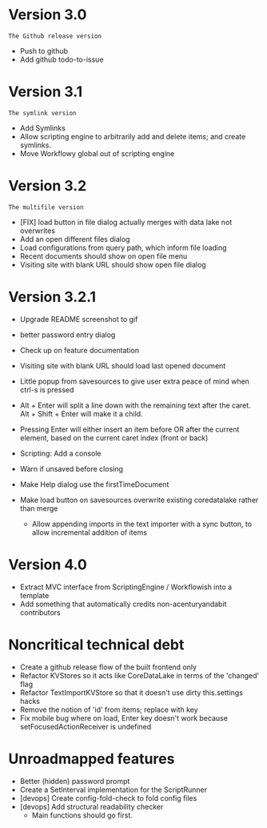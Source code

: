 # Version 3.0
`The Github release version`
- Push to github
- Add github todo-to-issue

# Version 3.1
`The symlink version`
- Add Symlinks
- Allow scripting engine to arbitrarily add and delete items; and create symlinks.
- Move Workflowy global out of scripting engine

# Version 3.2
`The multifile version`
- [FIX] load button in file dialog actually merges with data lake not overwrites
- Add an open different files dialog
- Load configurations from query path, which inform file loading
- Recent documents should show on open file menu
- Visiting site with blank URL should show open file dialog

# Version 3.2.1
- Upgrade README screenshot to gif
- better password entry dialog
- Check up on feature documentation
- Visiting site with blank URL should load last opened document
- Little popup from savesources to give user extra peace of mind when ctrl-s is pressed
- Alt + Enter will split a line down with the remaining text after the caret. Alt + Shift + Enter will make it a child.
- Pressing Enter will either insert an item before OR after the current element, based on the current caret index (front or back)
- Scripting: Add a console
- Warn if unsaved before closing
- Make Help dialog use the firstTimeDocument

- Make load button on savesources overwrite existing coredatalake rather than merge
  - Allow appending imports in the text importer with a sync button, to allow incremental addition of items

# Version 4.0 
- Extract MVC interface from ScriptingEngine / Workflowish into a template
- Add something that automatically credits non-acenturyandabit contributors

# Noncritical technical debt
- Create a github release flow of the built frontend only
- Refactor KVStores so it acts like CoreDataLake in terms of the 'changed' flag
- Refactor TextImportKVStore so that it doesn't use dirty this.settings hacks
- Remove the notion of 'id' from items; replace with key
- Fix mobile bug where on load, Enter key doesn't work because setFocusedActionReceiver is undefined

# Unroadmapped features
- Better (hidden) password prompt
- Create a SetInterval implementation for the ScriptRunner
- [devops] Create config-fold-check to fold config files
- [devops] Add structural readability checker
  - Main functions should go first.
